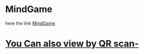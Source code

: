 # MindGame 
<p>here the link <a href="https://mindgame-ad.netlify.app/">MindGame</p>
<h1>You Can also view by QR scan-</h1>
<a href="https://i.ibb.co/WgXk7V3/Mind-Game-by-apurba.png"></a>
